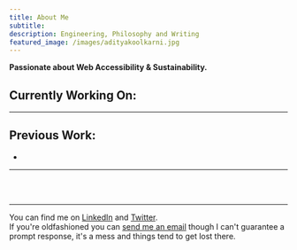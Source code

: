 ```yaml
---
title: About Me
subtitle: 
description: Engineering, Philosophy and Writing
featured_image: /images/adityakoolkarni.jpg
---
```



**Passionate about Web Accessibility & Sustainability.**


## Currently Working On:


--------------------------

## Previous Work:

* 

----------------------




<br>

<br>

---------

You can find me on [LinkedIn](https://www.linkedin.com/in/aditya-r-kulkarni/) and [Twitter](https://twitter.com/adityaakulkarni).  
If you're oldfashioned you can [send me an email](mailto:adityakulkarni1000@gmail.com) though I can't guarantee a prompt response, it's a mess and things tend to get lost there.
